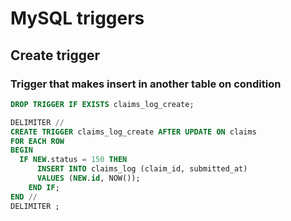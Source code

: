# MySQL triggers

## Create trigger

### Trigger that makes insert in another table on condition

```sql
DROP TRIGGER IF EXISTS claims_log_create;

DELIMITER //
CREATE TRIGGER claims_log_create AFTER UPDATE ON claims 
FOR EACH ROW
BEGIN
  IF NEW.status = 150 THEN
	  INSERT INTO claims_log (claim_id, submitted_at)
	  VALUES (NEW.id, NOW());
	END IF;
END //
DELIMITER ;
```
